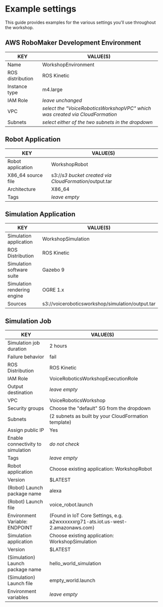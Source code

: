 # Example settings

This guide provides examples for the various settings you'll use throughout the workshop. 

## AWS RoboMaker Development Environment

| KEY                                   | VALUE(S)                                                                         |
|---------------------------------------|----------------------------------------------------------------------------------|
| Name                                  | WorkshopEnvironment                                                              |
| ROS distribution                      | ROS Kinetic                                                                      |
| Instance type                         | m4.large                                                                         |
| IAM Role                              | _leave unchanged_                                                                |
| VPC                                   | _select the "VoiceRoboticsWorkshopVPC" which was created via CloudFormation_     |
| Subnets                               | _select either of the two subnets in the dropdown_                               |

## Robot Application

| KEY                                   | VALUE(S)                                                                         |
|---------------------------------------|----------------------------------------------------------------------------------|
| Robot application                     | WorkshopRobot                                                                    |
| X86_64 source file                    | s3://_s3 bucket created via CloudFormation_/output.tar                           |
| Architecture                          | X86_64                                                                           |
| Tags                                  | _leave empty_                                                                    |

## Simulation Application

| KEY                                   | VALUE(S)                                                                         |
|---------------------------------------|----------------------------------------------------------------------------------|
| Simulation application                | WorkshopSimulation                                                               |
| ROS Distribution                      | ROS Kinetic                                                                      |
| Simulation software suite             | Gazebo 9                                                                         |
| Simulation rendering engine           | OGRE 1.x                                                                         |
| Sources                               | s3://voiceroboticsworkshop/simulation/output.tar                                 |

## Simulation Job

| KEY                                   | VALUE(S)                                                                         |
|---------------------------------------|----------------------------------------------------------------------------------|
| Simulation job duration               | 2 hours                                                                          |
| Failure behavior                      | fail                                                                             |
| ROS Distribution                      | ROS Kinetic                                                                      |
| IAM Role                              | VoiceRoboticsWorkshopExecutionRole                                               |
| Output destination                    | _leave empty_                                                                    |
| VPC                                   | VoiceRoboticsWorkshop                                                            |
| Security groups                       | Choose the "default" SG from the dropdown                                        |
| Subnets                               | (2 subnets as built by your CloudFormation template)                             |
| Assign public IP                      | Yes                                                                              |
| Enable connectivity to simulation     | _do not check_                                                                   |
| Tags                                  | _leave empty_                                                                    |
| Robot application                     | Choose existing application: WorkshopRobot                                       |
| Version                               | $LATEST                                                                          |
| (Robot) Launch package name           | alexa                                                                            |
| (Robot) Launch file                   | voice_robot.launch                                                               |
| Environment Variable: ENDPOINT        | (Found in IoT Core Settings, e.g. a2wxxxxxxrg71-ats.iot.us-west-2.amazonaws.com) |
| Simulation application                | Choose existing application: WorkshopSimulation                                  |
| Version                               | $LATEST                                                                          |
| (Simulation) Launch package name      | hello_world_simulation                                                           |
| (Simulation) Launch file              | empty_world.launch                                                               |
| Environment variables                 | _leave empty_                                                                    |
                                                                
